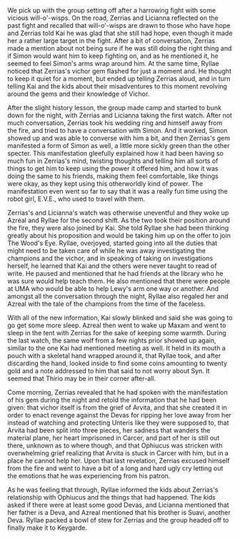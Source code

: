 We pick up with the group setting off after a harrowing fight with some vicious
will-o'-wisps. On the road, Zerrias and Licianna reflected on the past fight
and recalled that will-o'-wisps are drawn to those who have hope and Zerrias
told Kai he was glad that she still had hope, even though it made her a rather
large target in the fight. After a bit of conversation, Zerrias made a mention
about not being sure if he was still doing the right thing and if Simon would
want him to keep fighting on, and as he mentioned it, he seemed to feel Simon's
arms wrap around him. At the same time, Ryllae noticed that Zerrias's vichor
gem flashed for just a moment and. He thought to keep it quiet for a moment,
but ended up telling Zerrias aloud, and in turn telling Kai and the kids about
their misadventures to this moment revolving around the gems and their
knowledge of Vichor.

After the slight history lesson, the group made camp and started to bunk down
for the night, with Zerrias and Licianna taking the first watch. After not
much conversation, Zerrias took his wedding ring and himself away from the
fire, and tried to have a conversation with Simon. And it worked, Simon showed
up and was able to converse with him a bit, and then Zerrias's gem manifested
a form of Simon as well, a little more sickly green than the other specter.
This manifestation gleefully explained how it had been having so much fun in
Zerrias's mind, twisting thoughts and telling him all sorts of things to get
him to keep using the power it offered him, and how it was doing the same to
his friends, making them feel comfortable, like things were okay, as they kept
using this otherworldly kind of power. The manifestation even went so far to
say that it was a really fun time using the robot girl, E.V.E., who used to
travel with them.

Zerrias's and Licianna's watch was otherwise uneventful and they woke up Azreal
and Ryllae for the second shift. As the two took their position around the
fire, they were also joined by Kai. She told Ryllae she had been thinking
greatly about his proposition and would be taking him up on the offer to join
The Wood's Eye. Ryllae, overjoyed, started going into all the duties that might
need to be taken care of while he was away investigating the champions and the
vichor, and in speaking of taking on investigations herself, he learned that
Kai and the others were never taught to read of write. He paused and mentioned
that he had friends at the library who he was sure would help teach them. He
also mentioned that there were people at UMA who would be able to help Lewy's
arm one way or another. And amongst all the conversation through the night,
Ryllae also regaled her and Azreal with the tale of the champions from the time
of the faceless.

With all of the new information, Kai slowly blinked and said she was going to
go get some more sleep. Azreal then went to wake up Maxam and went to sleep in
the tent with Zerrias for the sake of keeping some warmth. During the last
watch, the same wolf from a few nights prior showed up again, similar to the
one Kai had mentioned meeting as well. It held in its mouth a pouch with a
skeletal hand wrapped around it, that Ryllae took, and after discarding the
hand, looked inside to find some coins amounting to twenty gold and a note
addressed to him that said to not worry about Syn. It seemed that Thirio may be
in their corner after-all.

Come morning, Zerrias revealed that he had spoken with the manifestation of his
gem during the night and retold the information that he had been given: that
vichor itself is from the grief of Arvita, and that she created it in order to
enact revenge against the Devas for ripping her love away from her instead of
watching and protecting Unteris like they were supposed to, that Arvita had
been split into three pieces, her sadness that wanders the material plane, her
heart imprisoned in Carcer, and part of her is still out there, unknown as to
where though, and that Ophiucus was stricken with overwhelming grief realizing
that Arvita is stuck in Carcer with him, but in a place he cannot help her.
Upon that last revelation, Zerrias excused himself from the fire and went to
have a bit of a long and hard ugly cry letting out the emotions that he was
experiencing from his patron.

As he was feeling that through, Ryllae informed the kids about Zerrias's
relationship with Ophiucus and the things that had happened. The kids asked if
there were at least some good Devas, and Licianna mentioned that her father is
a Deva, and Azreal mentioned that his brother is Suavi, another Deva. Ryllae
packed a bowl of stew for Zerrias and the group headed off to finally make it
to Keygarde.
